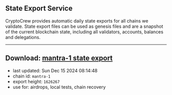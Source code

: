## State Export Service
CryptoCrew provides automatic daily state exports for all chains we validate. State export files can be used as genesis files and are a snapshot of the current blockchain state, including all validators, accounts, balances and delegations.

---
**Download: [mantra-1 state export](https://dl-eu2.ccvalidators.com/SERVICE/mantrachain/mantra-1_export_1626267.json)**
---

- last updated: Sun Dec 15 2024 08:14:48
- chain id: `mantra-1`
- export height: `1626267`
- use for: airdrops, local tests, chain recovery
